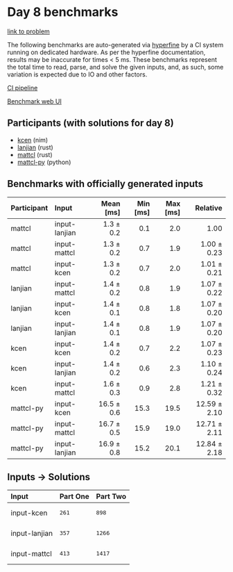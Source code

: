 # Day 8 benchmarks

[link to problem](https://adventofcode.com/2024/day/8)

The following benchmarks are auto-generated via
[hyperfine](https://github.com/sharkdp/hyperfine) by a CI system running on
dedicated hardware. As per the hyperfine documentation, results may be
inaccurate for times < 5 ms. These benchmarks represent the total time to read,
parse, and solve the given inputs, and, as such, some variation is expected due
to IO and other factors.

[CI pipeline](http://ci.papercode.net:8080/teams/main/pipelines/aoc2024)

[Benchmark web UI](https://aoc.ancalagon.black)


## Participants (with solutions for day 8)

- [kcen](https://github.com/kcen/aoc2024) (nim)
- [lanjian](https://github.com/lanjian/aoc-2024) (rust)
- [mattcl](https://github.com/mattcl/aoc2024) (rust)
- [mattcl-py](https://github.com/mattcl/aoc2024-py) (python)


## Benchmarks with officially generated inputs

| Participant | Input | Mean [ms] | Min [ms] | Max [ms] | Relative |
|:---|:---|---:|---:|---:|---:|
| mattcl | input-lanjian | 1.3 ± 0.2 | 0.1 | 2.0 | 1.00 |
| mattcl | input-mattcl | 1.3 ± 0.2 | 0.7 | 1.9 | 1.00 ± 0.23 |
| mattcl | input-kcen | 1.3 ± 0.2 | 0.7 | 2.0 | 1.01 ± 0.21 |
| lanjian | input-mattcl | 1.4 ± 0.2 | 0.8 | 1.9 | 1.07 ± 0.22 |
| lanjian | input-kcen | 1.4 ± 0.1 | 0.8 | 1.8 | 1.07 ± 0.20 |
| lanjian | input-lanjian | 1.4 ± 0.1 | 0.8 | 1.9 | 1.07 ± 0.20 |
| kcen | input-kcen | 1.4 ± 0.2 | 0.7 | 2.2 | 1.07 ± 0.23 |
| kcen | input-lanjian | 1.4 ± 0.2 | 0.6 | 2.3 | 1.10 ± 0.24 |
| kcen | input-mattcl | 1.6 ± 0.3 | 0.9 | 2.8 | 1.21 ± 0.32 |
| mattcl-py | input-kcen | 16.5 ± 0.6 | 15.3 | 19.5 | 12.59 ± 2.10 |
| mattcl-py | input-mattcl | 16.7 ± 0.5 | 15.9 | 19.0 | 12.71 ± 2.11 |
| mattcl-py | input-lanjian | 16.9 ± 0.8 | 15.2 | 20.1 | 12.84 ± 2.18 |


## Inputs -> Solutions

| Input | Part One | Part Two |
|:---|:---|:---|
|input-kcen|<pre>261</pre>|<pre>898</pre>|
|input-lanjian|<pre>357</pre>|<pre>1266</pre>|
|input-mattcl|<pre>413</pre>|<pre>1417</pre>|